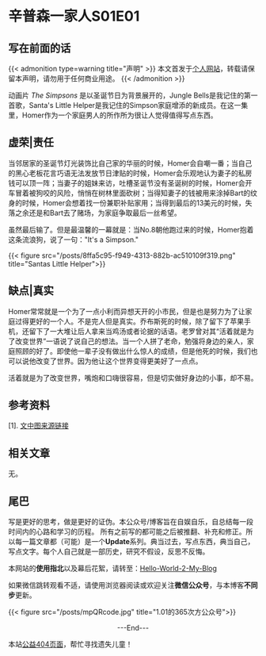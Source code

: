 # 辛普森一家人S01E01

<!--more-->




<!-- 分类文章参考

 "Books|读书"   "Episodes|影视"    "做事"   
  "Chat|扯淡"   Tutorials|教程
  
description: 文章内容的描述.

添加图片使用下面的代码，同时将图片放到/static/posts下

{{< figure src="/posts/test.jpg" title=""  >}}

 -->
 

## 写在前面的话

{{< admonition  type=warning title="声明" >}}
本文首发于[个人网站](https://miaobingyi.com/)，转载请保留本声明，请勿用于任何商业用途。
{{< /admonition >}}

动画片 *The Simpsons* 是以圣诞节日为背景展开的，Jungle Bells是我记住的第一首歌，Santa's Little Helper是我记住的Simpson家庭增添的新成员。在这一集里，Homer作为一个家庭男人的所作所为很让人觉得值得写点东西。



## 虚荣|责任

当邻居家的圣诞节灯光装饰比自己家的华丽的时候，Homer会自嘲一番；当自己的黑心老板花言巧语无法发放节日津贴的时候，Homer会乐观地认为妻子的私房钱可以顶一阵；当妻子的姐妹来访，吐槽圣诞节没有圣诞树的时候，Homer会开车冒着被狗咬的风险，悄悄在树林里面砍树；当得知妻子的钱被用来涂掉Bart的纹身的时候，Homer会想着找一份兼职补贴家用；当得到最后的13美元的时候，失落之余还是和Bart去了赌场，为家庭争取最后一丝希望。

虽然最后输了。但是最温馨的一幕就是：当No.8朝他跑过来的时候，Homer抱着这条流浪狗，说了一句："It's a Simpson."

{{< figure src="/posts/8ffa5c95-f949-4313-882b-ac510109f319.png" title="Santas Little Helper">}}


## 缺点|真实

Homer常常就是一个为了一点小利而异想天开的小市民，但是也是努力为了让家庭过得更好的一个人。不是完人但是真实。乔布斯死的时候，除了留下了苹果手机，还留下了一大堆让后人拿来当鸡汤或者论据的话语。老罗曾对其“活着就是为了改变世界”一语说了说自己的想法。当一个人拼了老命，勉强将身边的亲人，家庭照顾的好了。即使他一辈子没有做出什么惊人的成绩，但是他死的时候，我们也可以说他改变了世界。因为他让这个世界变得更美好了一点点。

活着就是为了改变世界，嘴炮和口嗨很容易，但是切实做好身边的小事，却不易。

## 参考资料

[1]. [文中图来源链接](https://www.bustle.com/articles/54424-how-santas-little-helper-saved-the-simpsons-and-christmas)


## 相关文章 

无。


## 尾巴
写是更好的思考，做是更好的证伪。本公众号/博客旨在自娱自乐，自总结每一段时间内的心路和学习的历程。 所有之前写的都可能之后被推翻、补充和修正。所以每一篇文章都（可能）是一个**Update**系列。典当过去，写点东西，典当自己，写点文字。每个人自己就是一部历史，研究不假设，反思不反悔。

本网站的**使用指北**以及幕后花絮，请转至：[Hello-World-2-My-Blog](https://miaobingyi.com/2018/hello-my-own-website/)

如果微信跳转观看不适，请使用浏览器阅读或欢迎关注**微信公众号**，与本博客**不同步**更新。

{{< figure src="/posts/mpQRcode.jpg" title="1.01的365次方公众号">}}

<center>  ---End---  </center>

本站[公益404页面](https://miaobingyi.com/404)，帮忙寻找遗失儿童！
